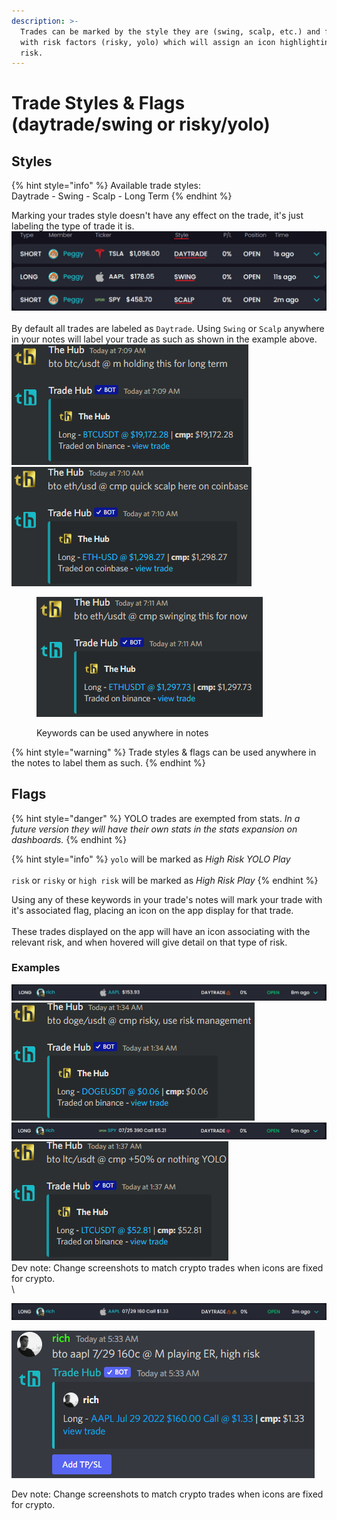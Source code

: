 ```yaml
---
description: >-
  Trades can be marked by the style they are (swing, scalp, etc.) and flagged
  with risk factors (risky, yolo) which will assign an icon highlighting the
  risk.
---
```


# Trade Styles & Flags (daytrade/swing or risky/yolo)

## Styles

{% hint style="info" %}
Available trade styles:\
Daytrade - Swing - Scalp - Long Term
{% endhint %}

Marking your trades style doesn't have any effect on the trade, it's just labeling the type of trade it is.\
![](<../../.gitbook/assets/image (71).png>)\
\
By default all trades are labeled as `Daytrade`. Using `Swing` or `Scalp` anywhere in your notes will label your trade as such as shown in the example above.\
![](<../../.gitbook/assets/image (100).png>)![](<../../.gitbook/assets/image (169).png>)

<figure><img src="../../.gitbook/assets/image (117).png" alt=""><figcaption><p>Keywords can be used anywhere in notes</p></figcaption></figure>

{% hint style="warning" %}
Trade styles & flags can be used anywhere in the notes to label them as such.
{% endhint %}

## Flags

{% hint style="danger" %}
YOLO trades are exempted from stats. _In a future version they will have their own stats in the stats expansion on dashboards._
{% endhint %}

{% hint style="info" %}
`yolo` will be marked as _High Risk YOLO Play_ \
\
`risk` or `risky` or `high risk` will be marked as _High Risk Play_
{% endhint %}

Using any of these keywords in your trade's notes will mark your trade with it's associated flag, placing an icon on the app display for that trade.\
\
These trades displayed on the app will have an icon associating with the relevant risk, and when hovered will give detail on that type of risk.

### Examples

<img src="../../.gitbook/assets/image (22).png" alt="" data-size="line">\
![](<../../.gitbook/assets/image (102).png>)\
<img src="../../.gitbook/assets/image (65).png" alt="" data-size="line">\
![](<../../.gitbook/assets/image (147).png>)\
Dev note: Change screenshots to match crypto trades when icons are fixed for crypto.\
\


![Can use both trade styles & flag icons](<../../.gitbook/assets/image (16).png>)

![Can even use multiple flags](<../../.gitbook/assets/image (84).png>)

Dev note: Change screenshots to match crypto trades when icons are fixed for crypto.
